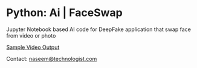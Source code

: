 # Python: Ai | FaceSwap
Jupyter Notebook based AI code for DeepFake application that swap face from video or photo

[Sample Video Output](https://youtu.be/jcg53B8VDys?si=G0FdmZ7eFkF9-h07)

Contact: naseem@technologist.com

